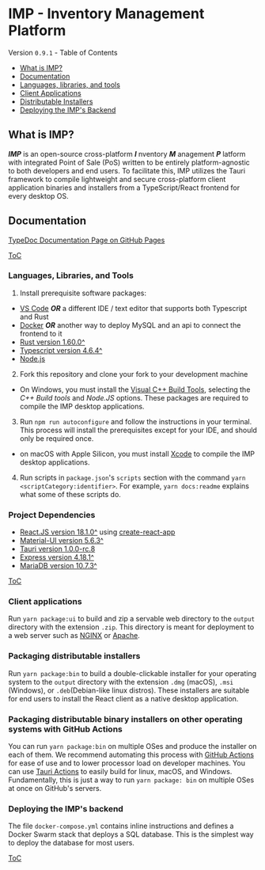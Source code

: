 # IMP - Inventory Management Platform

[](#table-of-contents)Version `0.9.1` - Table of Contents

- [What is IMP?](#what-is-imp "This section contains information most useful to newcomers.  If you don't know what IMP is, click here.")
- [Documentation](#documentation "This section contains full documentation for IMP.  If your question wasn't covered in the 'What is Imp?' section above, probably click this next.")
- [Languages, libraries, and tools](#languages-libraries-and-tools "This section contains information about the languages, libraries, and tools that IMP uses.")
- [Client Applications](#client "The IMP frontend application written in TypeScript and ReactJS")
- [Distributable Installers](#distributable-installers "How to package desktop installers to install IMP")
- [Deploying the IMP's Backend](#deploy "How to deploy IMP's backend services")

[](#what-is-imp)

## What is IMP?

**_IMP_** is an open-source cross-platform **_I_** nventory **_M_** anagement **_P_** latform with integrated Point of Sale (PoS) written to be entirely platform-agnostic to both developers and end users.  To facilitate this, IMP utilizes the Tauri framework to compile lightweight and secure cross-platform client application binaries and installers from a TypeScript/React frontend for every desktop OS.

## Documentation

[](#documentation)

[TypeDoc Documentation Page on GitHub Pages](https://zindrek.github.io/IMP/docs/ "This is where IMP's automated documentation is hosted.  If you're looking for the documentation for IMP, this could be a good click for you.")

[ToC](#table-of-contents "Return to Table of Contents")

### Languages, Libraries, and Tools

1. Install prerequisite software packages:

- [VS Code](https://code.visualstudio.com/download  "You need something to edit and lint code in") **_OR_** a different IDE / text editor that supports both Typescript and Rust
- [Docker](https://www.docker.com/products/personal/ "I just really love smiling magic whales with shipping containers on their heads wat more than configuring database connections manually.") **_OR_** another way to deploy MySQL and an api to connect the frontend to it
- [Rust version 1.60.0^](https://www.rust-lang.org/tools/install "Rust is a prerequisite for Tauri's Desktop application framework")
- [Typescript version 4.6.4^](https://www.typescriptlang.org/ "for Tauri's frontend code, React.JS, and Material-UI")
- [Node.js](https://nodejs.org/en/download/ "NodeJS is a major part of our toolchain for React and TypeScript.  Theoretically one day this will be Deno instead, because it's much better.")

2. Fork this repository and clone your fork to your development machine

- On Windows, you must install the [Visual C++ Build Tools](https://aka.ms/vs/17/release/vs_BuildTools.exe "You literally must install these libraries to develop for IMP: 'C++ Build Tools' and 'Node.JS'"), selecting the _C++ Build tools_ and _Node.JS_ options.  These packages are required to compile the IMP desktop applications.

3. Run `npm run autoconfigure` and follow the instructions in your terminal.  This process will install the prerequisites except for your IDE, and should only be required once.

- on macOS with Apple Silicon, you must install [Xcode](https://developer.apple.com/xcode/ "Xcode is required to develop IMP on macOS.") to compile the IMP desktop applications.

4. Run scripts in `package.json`'s `scripts` section with the command `yarn <scriptCategory:identifier>`.  For example, `yarn docs:readme` explains what some of these scripts do.

### Project Dependencies

- [React.JS version 18.1.0^](https://reactjs.org/ "Meta's web components library renders the ui and enforces immutable state in the client") using [create-react-app](https://create-react-app.dev/ "Meta's CLI tool for rapid React.JS bootstrapping")
- [Material-UI version 5.6.3^](https://mui.com/ "Google's styling library for Material Design components in React.JS ")
- [Tauri version 1.0.0-rc.8](https://tauri.studio "lightweight framework for building desktop applications from web applications")
- [Express version 4.18.1^](https://expressjs.com/ "a Node.JS REST API to connect the frontend to the sql database")
- [MariaDB version 10.7.3^](https://mariadb.org/ "or another MySQL-compatible database")

[ToC](#table-of-contents "Return to Table of Contents")

[](#client)
### Client applications

Run `yarn package:ui` to build and zip a servable web directory to the `output` directory with the extension `.zip`.  This directory is meant for deployment to a web server such as [NGINX](https://nginx.org/en/) or [Apache](https://httpd.apache.org/).

[](#distributable-installers)
### Packaging distributable installers

Run `yarn package:bin` to build a double-clickable installer for your operating system to the `output` directory with the extension `.dmg` (macOS), `.msi`  (Windows), or `.deb`(Debian-like linux distros).  These installers are suitable for end users to install the React client as a native desktop application.

### Packaging distributable binary installers on other operating systems with GitHub Actions

You can run `yarn package:bin` on multiple OSes and produce the installer on each of them.  We recommend automating this process with [GitHub Actions](https://github.com/actions/) for ease of use and to lower processor load on developer machines.  You can use [Tauri Actions](https://github.com/tauri-apps/tauri-action) to easily build for linux, macOS, and Windows.  Fundamentally, this is just a way to run `yarn package: bin` on multiple OSes at once on GitHub's servers.

### Deploying the IMP's backend

The file `docker-compose.yml` contains inline instructions and defines a Docker Swarm stack that deploys a SQL database.  This is the simplest way to deploy the database for most users.

[ToC](#table-of-contents "Return to Table of Contents")
